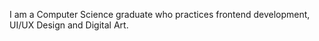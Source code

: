 I am a Computer Science graduate who practices frontend development, UI/UX Design and Digital Art. 
